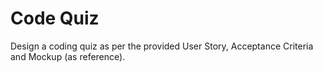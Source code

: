 # Code Quiz

Design a coding quiz as per the provided User Story, Acceptance Criteria and Mockup (as reference).
